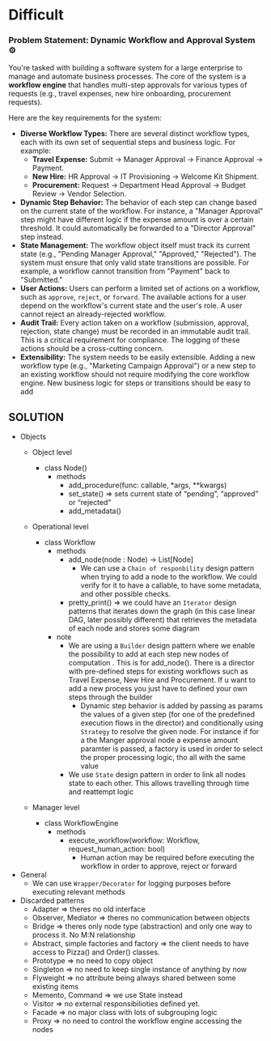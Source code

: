# Difficult

### Problem Statement: Dynamic Workflow and Approval System ⚙️

You're tasked with building a software system for a large enterprise to manage and automate business processes. The core of the system is a **workflow engine** that handles multi-step approvals for various types of requests (e.g., travel expenses, new hire onboarding, procurement requests).

Here are the key requirements for the system:

- **Diverse Workflow Types:** There are several distinct workflow types, each with its own set of sequential steps and business logic. For example:
    - **Travel Expense:** Submit → Manager Approval → Finance Approval → Payment.
    - **New Hire:** HR Approval → IT Provisioning → Welcome Kit Shipment.
    - **Procurement:** Request → Department Head Approval → Budget Review → Vendor Selection.
- **Dynamic Step Behavior:** The behavior of each step can change based on the current state of the workflow. For instance, a "Manager Approval" step might have different logic if the expense amount is over a certain threshold. It could automatically be forwarded to a "Director Approval" step instead.
- **State Management:** The workflow object itself must track its current state (e.g., "Pending Manager Approval," "Approved," "Rejected"). The system must ensure that only valid state transitions are possible. For example, a workflow cannot transition from "Payment" back to "Submitted."
- **User Actions:** Users can perform a limited set of actions on a workflow, such as `approve`, `reject`, or `forward`. The available actions for a user depend on the workflow's current state and the user's role. A user cannot reject an already-rejected workflow.
- **Audit Trail:** Every action taken on a workflow (submission, approval, rejection, state change) must be recorded in an immutable audit trail. This is a critical requirement for compliance. The logging of these actions should be a cross-cutting concern.
- **Extensibility:** The system needs to be easily extensible. Adding a new workflow type (e.g., "Marketing Campaign Approval") or a new step to an existing workflow should not require modifying the core workflow engine. New business logic for steps or transitions should be easy to add

## SOLUTION

- Objects
    - Object level
        - class Node()
            - methods
                - add_procedure(func: callable, *args, **kwargs)
                - set_state() ⇒ sets current state of “pending”, “approved” or “rejected”
                - add_metadata()
    - Operational level
        - class Workflow
            - methods
                - add_node(node : Node) → List[Node]
                    - We can use a `Chain of responbility` design pattern when trying to add a node to the workflow. We could verify for it to have a callable, to have some metadata, and other possible checks.
                - pretty_print() ⇒ we could have an `Iterator` design patterns that iterates down the graph (in this case linear DAG, later possibly different) that retrieves the metadata of each node and stores some diagram
            - note
                - We are using a `Builder` design pattern where we enable the possibility to add at each step new nodes of computation . This is for add_node(). There is a director with pre-defined steps for existing workflows such as Travel Expense, New Hire and Procurement. If u want to add a new process you just have to defined your own steps through the builder
                    - Dynamic step behavior is added by passing as params the values of a given step (for one of the predefined execution flows in the director) and conditionally using `Strategy` to resolve the given node. For instance if for a the Manger approval node a expense amount paramter is passed, a factory is used in order to select the proper processing logic, tho all with the same value
                - We use `State` design pattern in order to link all nodes state to each other. This allows travelling through time and reattempt logic
        
    - Manager level
        - class WorkflowEngine
            - methods
                - execute_workflow(workflow: Workflow, request_human_action: bool)
                    - Human action may be required before executing the workflow in order to approve, reject or forward
- General
    - We can use `Wrapper/Decorator` for logging purposes before executing relevant methods
- Discarded patterns
    - Adapter ⇒ theres no old interface
    - Observer, Mediator ⇒ theres no communication between objects
    - Bridge ⇒ theres only node type (abstraction) and only one way to process it. No M:N relationship
    - Abstract, simple factories and factory ⇒ the client needs to have access to Pizza() and Order() classes.
    - Prototype ⇒ no need to copy object
    - Singleton ⇒ no need to keep single instance of anything by now
    - Flyweight ⇒ no attribute being always shared between some existing items
    - Memento, Command ⇒ we use State instead
    - Visitor ⇒ no external responsibilioties defined yet.
    - Facade ⇒ no major class with lots of subgrouping logic
    - Proxy ⇒ no need to control the workflow engine accessing the nodes
